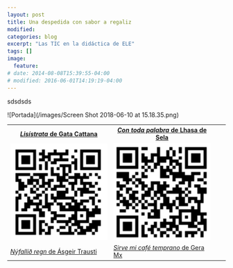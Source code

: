 ```yaml
---
layout: post
title: Una despedida con sabor a regaliz
modified:
categories: blog
excerpt: "Las TIC en la didáctica de ELE"
tags: []
image:
  feature:
# date: 2014-08-08T15:39:55-04:00
# modified: 2016-06-01T14:19:19-04:00
---
```


sdsdsds

![Portada](/images/Screen Shot 2018-06-10 at 15.18.35.png)

<table width="100%">
  <tbody>
    <tr>
      <th>
        <a href="https://www.ivoox.com/24833451" target="_blank"><i>Lisístrata</i> de Gata Cattana</a>
      </th>
      <th>
        <a href="https://www.ivoox.com/25206586" target="_blank"><i>Con toda palabra</i> de Lhasa de Sela
          </th>
    </tr>
    <tr>
      <td width="50%">
        <img src="/images/lisistrata.png"/>
      </td>
      <td width="50%">
        <img src="/images/con toda.png"/>
      </td>
      </tr>
    <tr>
        <td width="50%">
          <a href="https://www.ivoox.com/25247640" target="_blank"><i>Nýfallið  regn</i> de Ásgeir Trausti
            </td>
        <td width="50%">
          <a href="http://www.ivoox.com/25479947" target="_blank"><i>Sirve mi café temprano</i> de Gera Mx
            </td>
     <td width="50%"><img src="/images/nyfallid.png"/>
      </td>
      <td width="50%">
        <img src="/images/sirve mi cafe.png"/>
      </td>
          </tr>
      </tbody>
</table>

